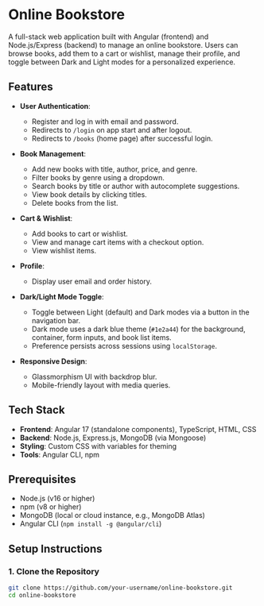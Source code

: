 # Online Bookstore

A full-stack web application built with Angular (frontend) and Node.js/Express (backend) to manage an online bookstore. Users can browse books, add them to a cart or wishlist, manage their profile, and toggle between Dark and Light modes for a personalized experience.

## Features

- **User Authentication**:
  - Register and log in with email and password.
  - Redirects to `/login` on app start and after logout.
  - Redirects to `/books` (home page) after successful login.
  
- **Book Management**:
  - Add new books with title, author, price, and genre.
  - Filter books by genre using a dropdown.
  - Search books by title or author with autocomplete suggestions.
  - View book details by clicking titles.
  - Delete books from the list.

- **Cart & Wishlist**:
  - Add books to cart or wishlist.
  - View and manage cart items with a checkout option.
  - View wishlist items.

- **Profile**:
  - Display user email and order history.

- **Dark/Light Mode Toggle**:
  - Toggle between Light (default) and Dark modes via a button in the navigation bar.
  - Dark mode uses a dark blue theme (`#1e2a44`) for the background, container, form inputs, and book list items.
  - Preference persists across sessions using `localStorage`.

- **Responsive Design**:
  - Glassmorphism UI with backdrop blur.
  - Mobile-friendly layout with media queries.

## Tech Stack

- **Frontend**: Angular 17 (standalone components), TypeScript, HTML, CSS
- **Backend**: Node.js, Express.js, MongoDB (via Mongoose)
- **Styling**: Custom CSS with variables for theming
- **Tools**: Angular CLI, npm

## Prerequisites

- Node.js (v16 or higher)
- npm (v8 or higher)
- MongoDB (local or cloud instance, e.g., MongoDB Atlas)
- Angular CLI (`npm install -g @angular/cli`)

## Setup Instructions

### 1. Clone the Repository
```bash
git clone https://github.com/your-username/online-bookstore.git
cd online-bookstore

